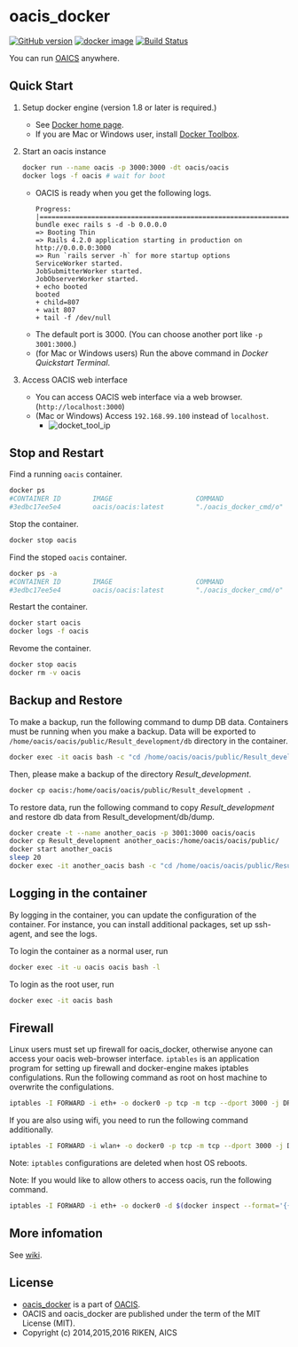 # oacis_docker

[![GitHub version](https://badge.fury.io/gh/crest-cassia%2Foacis_docker.svg)](https://badge.fury.io/gh/crest-cassia%2Foacis_docker)
[![docker image](http://img.shields.io/badge/docker_image-ready-brightgreen.svg)](https://registry.hub.docker.com/u/takeshiuchitane/oacis/)
[![Build Status](https://travis-ci.org/crest-cassia/oacis_docker.svg?branch=develop)](https://travis-ci.org/crest-cassia/oacis_docker)

You can run [OAICS](https://github.com/crest-cassia/oacis) anywhere.

## Quick Start

1. Setup docker engine (version 1.8 or later is required.)

    - See [Docker home page](https://www.docker.com/).
    - If you are Mac or Windows user, install [Docker Toolbox](https://www.docker.com/toolbox).

2. Start an oacis instance
    ```sh
    docker run --name oacis -p 3000:3000 -dt oacis/oacis
    docker logs -f oacis # wait for boot
    ```
    - OACIS is ready when you get the following logs.
        ```
        Progress: |====================================================================|
        bundle exec rails s -d -b 0.0.0.0
        => Booting Thin
        => Rails 4.2.0 application starting in production on http://0.0.0.0:3000
        => Run `rails server -h` for more startup options
        ServiceWorker started.
        JobSubmitterWorker started.
        JobObserverWorker started.
        + echo booted
        booted
        + child=807
        + wait 807
        + tail -f /dev/null
        ```
    - The default port is 3000. (You can choose another port like `-p 3001:3000`.)
    - (for Mac or Windows users) Run the above command in *Docker Quickstart Terminal*.

3. Access OACIS web interface

    - You can access OACIS web interface via a web browser.(`http://localhost:3000`)
    - (Mac or Windows) Access `192.168.99.100` instead of `localhost`.
        - ![docket_tool_ip](https://github.com/crest-cassia/oacis_docker/wiki/images/docker_tool_ip.png)


## Stop and Restart

Find a running `oacis` container.
```sh
docker ps
#CONTAINER ID        IMAGE                     COMMAND                        CREATED         STATUS        PORTS                        NAMES
#3edbc17ee5e4        oacis/oacis:latest        "./oacis_docker_cmd/o"         1 days ago      Up 23 hours   0.0.0.0:3000->3000/tcp       oacis
```

Stop the container.
```sh
docker stop oacis
```

Find the stoped `oacis` container.
```sh
docker ps -a
#CONTAINER ID        IMAGE                     COMMAND                        CREATED         STATUS        PORTS                        NAMES
#3edbc17ee5e4        oacis/oacis:latest        "./oacis_docker_cmd/o"         1 days ago      Up 23 hours   0.0.0.0:3000->3000/tcp       oacis
```

Restart the container.
```sh
docker start oacis
docker logs -f oacis
```

Revome the container.
```sh
docker stop oacis
docker rm -v oacis
```

## Backup and Restore

To make a backup, run the following command to dump DB data.
Containers must be running when you make a backup.
Data will be exported to `/home/oacis/oacis/public/Result_development/db` directory in the container.

```sh
docker exec -it oacis bash -c "cd /home/oacis/oacis/public/Result_development; if [ ! -d db ]; then mkdir db; fi; cd db; mongodump --db oacis_development; mv dump dump-`date +%Y%m%d-%H%M`; chown -R oacis:oacis /home/oacis/oacis/public/Result_development/db"
```

Then, please make a backup of the directory *Result_development*.
```sh
docker cp oacis:/home/oacis/oacis/public/Result_development .
```


To restore data, run the following command to copy *Result_development* and restore db data from Result_development/db/dump.

```sh
docker create -t --name another_oacis -p 3001:3000 oacis/oacis
docker cp Result_development another_oacis:/home/oacis/oacis/public/
docker start another_oacis
sleep 20
docker exec -it another_oacis bash -c "cd /home/oacis/oacis/public/Result_development/db/\`cd /home/oacis/oacis/public/Result_development/db; ls | grep dump | sort | tail -n 1\`/oacis_development; mongorestore --db oacis_development ."
```

## Logging in the container

By logging in the container, you can update the configuration of the container.
For instance, you can install additional packages, set up ssh-agent, and see the logs.

To login the container as a normal user, run

```sh
docker exec -it -u oacis oacis bash -l
```

To login as the root user, run

```sh
docker exec -it oacis bash
```

## Firewall

Linux users must set up firewall for oacis_docker, otherwise anyone can access your oacis web-browser interface.
`iptables` is an application program for setting up firewall and docker-engine makes iptables configulations.
Run the following command as root on host machine to overwrite the configulations.

```sh
iptables -I FORWARD -i eth+ -o docker0 -p tcp -m tcp --dport 3000 -j DROP
```

If you are also using wifi, you need to run the following command additionally.

```sh
iptables -I FORWARD -i wlan+ -o docker0 -p tcp -m tcp --dport 3000 -j DROP
```

Note: `iptables` configurations are deleted when host OS reboots.

Note: If you would like to allow others to access oacis, run the following command.

```sh
iptables -I FORWARD -i eth+ -o docker0 -d $(docker inspect --format='{{range .NetworkSettings.Networks}}{{.IPAddress}}{{end}}' oacis) -p tcp -m tcp --dport 3000 -j ACCEPT
```

## More infomation

See [wiki](https://github.com/crest-cassia/oacis_docker/wiki).

## License

  - [oacis_docker](https://github.com/crest-cassia/oacis_docker) is a part of [OACIS](https://github.com/crest-cassia/oacis).
  - OACIS and oacis_docker are published under the term of the MIT License (MIT).
  - Copyright (c) 2014,2015,2016 RIKEN, AICS

